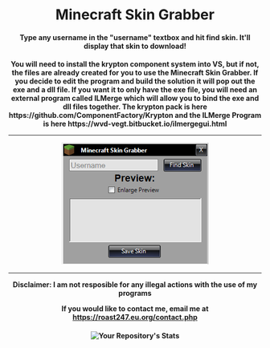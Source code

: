 <h1 align="center">Minecraft Skin Grabber</h1>
<h4 align="center">Type any username in the "username" textbox and hit find skin. It'll display that skin to download!</h4>
<h4 align="center">
You will need to install the krypton component system into VS, but if not, the files are already created for you to use the Minecraft Skin Grabber. If you decide to edit the program and build the solution it will pop out the exe and a dll file. If you want it to only have the exe file, you will need an external program called ILMerge which will allow you to bind the exe and dll files together. The krypton pack is here https://github.com/ComponentFactory/Krypton and the ILMerge Program is here https://wvd-vegt.bitbucket.io/ilmergegui.html
<hr>
<img src="https://raw.githubusercontent.com/roast247/minecraftstealer/main/Minecraft%20Skin%20Grabber.png">
<hr>
Disclaimer: I am not resposible for any illegal actions with the use of my programs

  If you would like to contact me, email me at https://roast247.eu.org/contact.php
</h4>

<h4 align="center">

  
  ![Your Repository's Stats](https://github-readme-stats.vercel.app/api?username=roast247&show_icons=true)


</h4>
